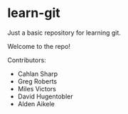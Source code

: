 learn-git
=========

Just a basic repository for learning git.

Welcome to the repo!

Contributors:
* Cahlan Sharp
* Greg Roberts
* Miles Victors
* David Hugentobler
* Alden Aikele